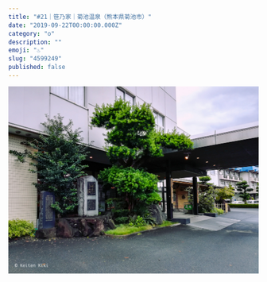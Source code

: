 ```yaml
---
title: "#21｜笹乃家｜菊池温泉（熊本県菊池市）"
date: "2019-09-22T00:00:00.000Z"
category: "o"
description: ""
emoji: "♨️"
slug: "4599249"
published: false
---
```


![♨](01.jpg)
